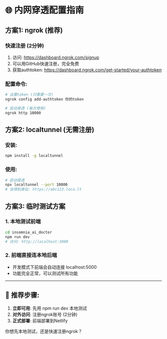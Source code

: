 # 🌐 内网穿透配置指南

## 方案1: ngrok (推荐)

### 快速注册 (2分钟)
1. 访问: https://dashboard.ngrok.com/signup
2. 可以用GitHub快速注册，完全免费
3. 获取authtoken: https://dashboard.ngrok.com/get-started/your-authtoken

### 配置命令:
```bash
# 设置token (只需要一次)
ngrok config add-authtoken 你的token

# 启动穿透 (每次使用)
ngrok http 10000
```

## 方案2: localtunnel (无需注册)

### 安装:
```bash
npm install -g localtunnel
```

### 使用:
```bash
# 启动穿透
npx localtunnel --port 10000
# 会得到类似: https://abc123.loca.lt
```

## 方案3: 临时测试方案

### 1. 本地测试前端
```bash
cd insomnia_ai_doctor
npm run dev
# 访问: http://localhost:3000
```

### 2. 前端直接连本地后端
- 开发模式下前端会自动连接 localhost:5000
- 功能完全正常，可以测试所有功能

---

## 🎯 推荐步骤:

1. **立即可用**: 先用 npm run dev 本地测试
2. **对外访问**: 注册ngrok账号 (2分钟) 
3. **正式部署**: 前端部署到Netlify

你想先本地测试，还是快速注册ngrok？